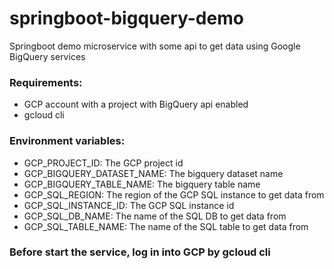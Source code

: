 # springboot-bigquery-demo
Springboot demo microservice with some api to get data using Google BigQuery services

### Requirements:
- GCP account with a project with BigQuery api enabled
- gcloud cli

### Environment variables:
- GCP_PROJECT_ID: The GCP project id
- GCP_BIGQUERY_DATASET_NAME: The bigquery dataset name
- GCP_BIGQUERY_TABLE_NAME: The bigquery table name
- GCP_SQL_REGION: The region of the GCP SQL instance to get data from 
- GCP_SQL_INSTANCE_ID: The GCP SQL instance id
- GCP_SQL_DB_NAME: The name of the SQL DB to get data from
- GCP_SQL_TABLE_NAME: The name of the SQL table to get data from

### Before start the service, log in into GCP by gcloud cli

